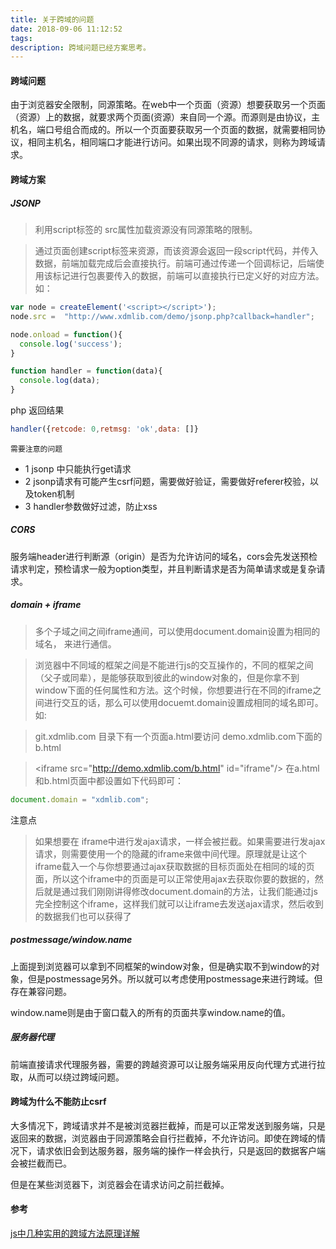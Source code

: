 ```yaml
---
title: 关于跨域的问题
date: 2018-09-06 11:12:52
tags:
description: 跨域问题已经方案思考。
---
```


#### 跨域问题
由于浏览器安全限制，同源策略。在web中一个页面（资源）想要获取另一个页面（资源）上的数据，就要求两个页面(资源）来自同一个源。而源则是由协议，主机名，端口号组合而成的。所以一个页面要获取另一个页面的数据，就需要相同协议，相同主机名，相同端口才能进行访问。如果出现不同源的请求，则称为跨域请求。

#### 跨域方案
##### JSONP
> 利用script标签的 src属性加载资源没有同源策略的限制。

> 通过页面创建script标签来资源，而该资源会返回一段script代码，并传入数据，前端加载完成后会直接执行。前端可通过传递一个回调标记，后端使用该标记进行包裹要传入的数据，前端可以直接执行已定义好的对应方法。如：

``` js
var node = createElement('<script></script>');
node.src =  "http://www.xdmlib.com/demo/jsonp.php?callback=handler";

node.onload = function(){
  console.log('success');
}

function handler = function(data){
  console.log(data);
}
```
php 返回结果

``` js
handler({retcode: 0,retmsg: 'ok',data: []}
```

`需要注意的问题`

- 1 jsonp 中只能执行get请求
- 2 jsonp请求有可能产生csrf问题，需要做好验证，需要做好referer校验，以及token机制
- 3 handler参数做好过滤，防止xss

##### CORS
服务端header进行判断源（origin）是否为允许访问的域名，cors会先发送预检请求判定，预检请求一般为option类型，并且判断请求是否为简单请求或是复杂请求。

##### domain + iframe
> 多个子域之间之间iframe通间，可以使用document.domain设置为相同的域名， 来进行通信。

> 浏览器中不同域的框架之间是不能进行js的交互操作的，不同的框架之间（父子或同辈），是能够获取到彼此的window对象的，但是你拿不到window下面的任何属性和方法。这个时候，你想要进行在不同的iframe之间进行交互的话，那么可以使用docuemt.domain设置成相同的域名即可。如:

> git.xdmlib.com 目录下有一个页面a.html要访问 demo.xdmlib.com下面的b.html

> \<iframe src="http://demo.xdmlib.com/b.html" id="iframe"\/>
在a.html和b.html页面中都设置如下代码即可：
``` js
document.domain = "xdmlib.com";
```
注意点

> 如果想要在 iframe中进行发ajax请求，一样会被拦截。如果需要进行发ajax请求，则需要使用一个的隐藏的iframe来做中间代理。原理就是让这个iframe载入一个与你想要通过ajax获取数据的目标页面处在相同的域的页面，所以这个iframe中的页面是可以正常使用ajax去获取你要的数据的，然后就是通过我们刚刚讲得修改document.domain的方法，让我们能通过js完全控制这个iframe，这样我们就可以让iframe去发送ajax请求，然后收到的数据我们也可以获得了

##### postmessage/window.name
上面提到浏览器可以拿到不同框架的window对象，但是确实取不到window的对象，但是postmessage另外。所以就可以考虑使用postmessage来进行跨域。但存在兼容问题。

window.name则是由于窗口载入的所有的页面共享window.name的值。

##### 服务器代理
前端直接请求代理服务器，需要的跨越资源可以让服务端采用反向代理方式进行拉取，从而可以绕过跨域问题。

#### 跨域为什么不能防止csrf
大多情况下，跨域请求并不是被浏览器拦截掉，而是可以正常发送到服务端，只是返回来的数据，浏览器由于同源策略会自行拦截掉，不允许访问。即使在跨域的情况下，请求依旧会到达服务器，服务端的操作一样会执行，只是返回的数据客户端会被拦截而已。

但是在某些浏览器下，浏览器会在请求访问之前拦截掉。

#### 参考
[js中几种实用的跨域方法原理详解](https://www.cnblogs.com/2050/p/3191744.html)